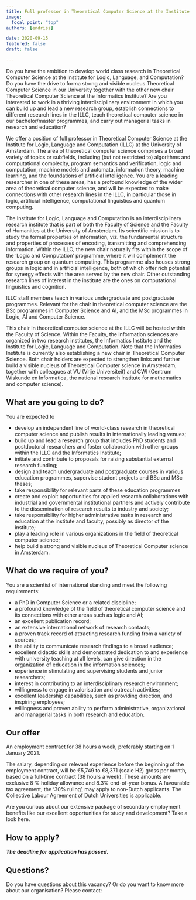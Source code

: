 ```yaml
---
title: Full professor in Theoretical Computer Science at the Institute for Logic, Language and Computation
image:
  focal_point: "top"
authors: [endriss]

date: 2020-09-15
featured: false
draft: false

---
```


Do you have the ambition to develop world class research in Theoretical Computer Science at the Institute for Logic, Language, and Computation? Do you have the drive to forma strong and visible nucleus Theoretical Computer Science in our University together with the other new chair Theoretical Computer Science at the Informatics Institute? Are you interested to work in a thriving interdisciplinary environment in which you can build up and lead a new research group, establish connections to different research lines in the ILLC, teach theoretical computer science in our bachelor/master programmes, and carry out managerial tasks in research and education?
<!--more-->

We offer a position of full professor in Theoretical Computer Science at the Institute for Logic, Language and Computation (ILLC) at the University of Amsterdam. The area of theoretical computer science comprises a broad variety of topics or subfields, including (but not restricted to) algorithms and computational complexity, program semantics and verification, logic and computation, machine models and automata, information theory, machine learning, and the foundations of artificial intelligence. You are a leading researcher in one of these areas, has a profound knowledge of the wider area of theoretical computer science, and will be expected to make connections with other research lines in the ILLC, in particular those in logic, artificial intelligence, computational linguistics and quantum computing.

The Institute for Logic, Language and Computation is an interdisciplinary research institute that is part of both the Faculty of Science and the Faculty of Humanities at the University of Amsterdam. Its scientific mission is to study the formal properties of information, viz. the fundamental structure and properties of processes of encoding, transmitting and comprehending information. Within the ILLC, the new chair naturally fits within the scope of the ‘Logic and Computation’ programme, where it will complement the research group on quantum computing. This programme also houses strong groups in logic and in artificial intelligence, both of which offer rich potential for synergy effects with the area served by the new chair. Other outstanding research lines of interest in the institute are the ones on computational linguistics and cognition.

ILLC staff members teach in various undergraduate and postgraduate programmes. Relevant for the chair in theoretical computer science are the BSc programmes in Computer Science and AI, and the MSc programmes in Logic, AI and Computer Science.

This chair in theoretical computer science at the ILLC will be hosted within the Faculty of Science. Within the Faculty, the information sciences are organized in two research institutes, the Informatics Institute and the Institute for Logic, Language and Computation. Note that the Informatics Institute is currently also establishing a new chair in Theoretical Computer Science. Both chair holders are expected to strengthen links and further build a visible nucleus of Theoretical Computer science in Amsterdam, together with colleagues at VU (Vrije Universiteit) and CWI (Centrum Wiskunde en Informatica, the national research institute for mathematics and computer science).

## What are you going to do?
You are expected to
- develop an independent line of world-class research in theoretical computer science  and publish results in internationally leading venues;
- build up and lead a research group that includes PhD students and postdoctoral researchers and foster collaboration with other groups within the ILLC and the Informatics Institute;
- initiate and contribute to proposals for raising substantial external research funding;
- design and teach undergraduate and postgraduate courses in various education programmes, supervise student projects and BSc and MSc theses;
- take responsibility for relevant parts of these education programmes
- create and exploit opportunities for applied research collaborations with industrial and governmental institutional partners and actively contribute to the dissemination of research results to industry and society;
- take responsibility for higher administrative tasks in research and education at the institute and faculty, possibly as director of the institute;
- play a leading role in various organizations in the field of theoretical computer science;
- help build a strong and visible nucleus of Theoretical Computer science in Amsterdam.

## What do we require of you?
You are a scientist of international standing and meet the following requirements:
- a PhD in Computer Science or a related discipline;
- a profound knowledge of the field of theoretical computer science and its connections with other areas such as logic and AI;
- an excellent publication record;
- an extensive international network of research contacts;
- a proven track record of attracting research funding from a variety of sources;
- the ability to communicate research findings to a broad audience;
- excellent didactic skills and demonstrated dedication to and experience with university teaching at all levels, can give direction in the organization of education in the information sciences;
- experience in stimulating and supervising students and junior researchers;
- interest in contributing to an interdisciplinary research environment;
- willingness to engage in valorisation and outreach activities;
- excellent leadership capabilities, such as providing direction, and inspiring employees;
- willingness and proven ability to perform administrative, organizational and managerial tasks in both research and education.

## Our offer
An employment contract for 38 hours a week, preferably starting on 1 January 2021.

The salary, depending on relevant experience before the beginning of the employment contract, will be €5,749 to €8,371 (scale H2) gross per month, based on a full-time contract (38 hours a week). These amounts are exclusive 8 % holiday allowance and 8.3% end-of-year bonus. A favourable tax agreement, the ‘30% ruling’, may apply to non-Dutch applicants. The Collective Labour Agreement of Dutch Universities is applicable.

Are you curious about our extensive package of secondary employment benefits like our excellent opportunities for study and development? Take a look here.

## How to apply?
***The deadline for application has passed.***


## Questions?
Do you have questions about this vacancy? Or do you want to know more about our organisation? Please contact:
